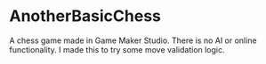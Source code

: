 # AnotherBasicChess
A chess game made in Game Maker Studio. There is no AI or online functionality. I made this to try some move validation logic.
